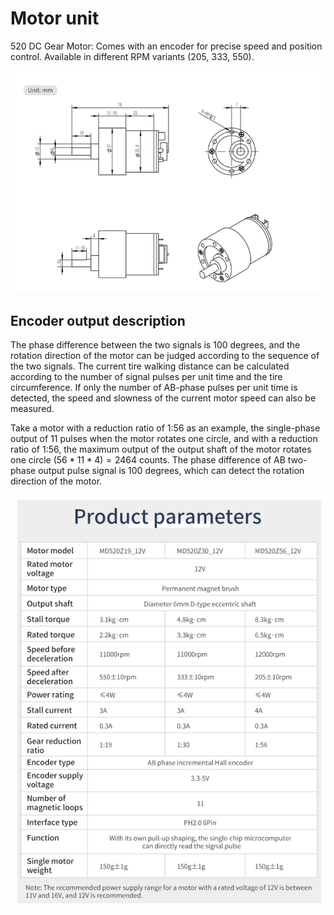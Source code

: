 # Motor unit

520 DC Gear Motor: Comes with an encoder for precise speed and position control. Available in different RPM variants (205, 333, 550).

![](images/md520.png)

## Encoder output description

The phase difference between the two signals is 100 degrees, and the rotation direction of the motor can be judged according to the sequence of the two signals. The current tire walking distance can be calculated according to the number of signal pulses per unit time and the tire circumference. If only the number of AB-phase pulses per unit time is detected, the speed and slowness of the current motor speed can also be measured.

Take a motor with a reduction ratio of 1:56 as an example, the single-phase output of 11 pulses when the motor rotates one circle, and with a reduction ratio of 1:56, the maximum output of the output shaft of the motor rotates one circle $(56*11*4) = 2464$ counts. The phase difference of AB two-phase output pulse signal is 100 degrees, which can detect the rotation direction of the motor.

![](images/md529a.png)